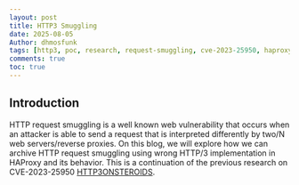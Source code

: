 ```yaml
---
layout: post
title: HTTP3 Smuggling
date: 2025-08-05
Author: dhmosfunk
tags: [http3, poc, research, request-smuggling, cve-2023-25950, haproxy, exploit]
comments: true
toc: true
---
```


## Introduction

HTTP request smuggling is a well known web vulnerability that occurs when an attacker is able to send a request that is interpreted differently by two/N web servers/reverse proxies. On this blog, we will explore how we can archive HTTP request smuggling using wrong HTTP/3 implementation in HAProxy and its behavior. This is a continuation of the previous research on CVE-2023-25950 [HTTP3ONSTEROIDS](https://github.com/dhmosfunk/HTTP3ONSTEROIDS).

